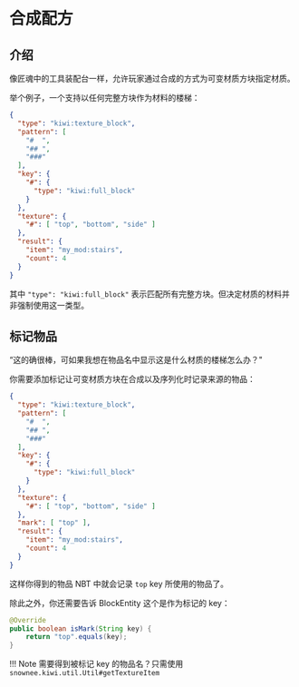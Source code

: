 # 合成配方

## 介绍

像匠魂中的工具装配台一样，允许玩家通过合成的方式为可变材质方块指定材质。

举个例子，一个支持以任何完整方块作为材料的楼梯：

```json
{
  "type": "kiwi:texture_block",
  "pattern": [
    "#  ",
    "## ",
    "###"
  ],
  "key": {
    "#": {
      "type": "kiwi:full_block"
    }
  },
  "texture": {
    "#": [ "top", "bottom", "side" ]
  },
  "result": {
    "item": "my_mod:stairs",
    "count": 4
  }
}
```

其中 `"type": "kiwi:full_block"` 表示匹配所有完整方块。但决定材质的材料并非强制使用这一类型。

## 标记物品

“这的确很棒，可如果我想在物品名中显示这是什么材质的楼梯怎么办？"

你需要添加标记让可变材质方块在合成以及序列化时记录来源的物品：

```json hl_lines="16"
{
  "type": "kiwi:texture_block",
  "pattern": [
    "#  ",
    "## ",
    "###"
  ],
  "key": {
    "#": {
      "type": "kiwi:full_block"
    }
  },
  "texture": {
    "#": [ "top", "bottom", "side" ]
  },
  "mark": [ "top" ],
  "result": {
    "item": "my_mod:stairs",
    "count": 4
  }
}
```

这样你得到的物品 NBT 中就会记录 `top` key 所使用的物品了。

除此之外，你还需要告诉 BlockEntity 这个是作为标记的 key：

```java
@Override
public boolean isMark(String key) {
	return "top".equals(key);
}
```

!!! Note
	需要得到被标记 key 的物品名？只需使用 `snownee.kiwi.util.Util#getTextureItem`
